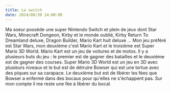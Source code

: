 ```yaml
---
title: La switch
date: 2024/08/30 14:00:00 
--- 
```

Ma soeur possède une super Nintendo Switch et plein de jeux dont Star Wars, Minecraft Dongeon, Kirby et le monde oublié, Kirby Return To Dreamland deluxe, Dragon Builder, Mario Kart huit deluxe ... Mon jeu préféré est Star Wars, mon deuxième c'est Mario Kart et le troisième est Super Mario 3D World. Mario Kart est un jeu de voitures et de motos. Il y a plusieurs buts du jeu : le premier est de gagner des batailles et le deuxiéme est de gagner des courses. Super Mario 3D World est un jeu en 3D avec plusieurs niveaux et le but est de détruire Bowser qui est une tortue avec des piques sur sa carapace.
Le deuxième but est de libérer les fées que Bowser a enfermé dans des bocaux pour qu'elles ne s'échappent pas. Sur mon compte il me reste une fée à libérer du bocal.
